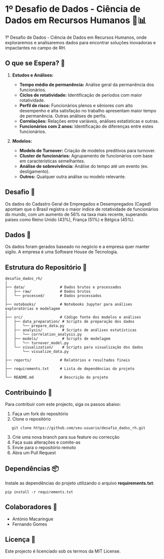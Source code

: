 # 1º Desafio de Dados - Ciência de Dados em Recursos Humanos 💼📊

1º Desafio de Dados - Ciência de Dados em Recursos Humanos, onde exploraremos e analisaremos dados para encontrar soluções inovadoras e impactantes no campo de RH.

## O que se Espera? 📝

1. **Estudos e Análises:**
   - **Tempo médio de permanência:** Análise geral da permanência dos funcionários.
   - **Ciclos de rotatividade:** Identificação de períodos com maior rotatividade.
   - **Perfil de risco:** Funcionários plenos e sêniores com alto desempenho e alta satisfação no trabalho apresentam maior tempo de permanência. Outras análises de perfis.
   - **Correlações:** Relações entre variáveis, análises estatísticas e outras.
   - **Funcionários com 2 anos:** Identificação de diferenças entre estes funcionários.

2. **Modelos:**
   - **Modelo de Turnover:** Criação de modelos preditivos para turnover.
   - **Cluster de funcionários:** Agrupamento de funcionários com base em características semelhantes.
   - **Análise de sobrevivência:** Análise do tempo até um evento (ex. desligamento).
   - **Outros:** Qualquer outra análise ou modelo relevante.

## Desafio 🚀

Os dados do Cadastro Geral de Empregados e Desempregados (Caged) apontam que o Brasil registra o maior índice de rotatividade de funcionários do mundo, com um aumento de 56% na taxa mais recente, superando países como Reino Unido (43%), França (51%) e Bélgica (45%).

## Dados 📂

Os dados foram gerados baseado no negócio e a empresa quer manter sigilo. A empresa é uma Software House de Tecnologia.


## Estrutura do Repositório 📁

```plaintext
desafio_dados_rh/
│
├── data/                # Dados brutos e processados
│   ├── raw/             # Dados brutos
│   └── processed/       # Dados processados
│
├── notebooks/           # Notebooks Jupyter para análises exploratórias e modelagem
│
├── src/                 # Código fonte dos modelos e análises
│   ├── data_preparation/ # Scripts de preparação dos dados
│   │   └── prepare_data.py
│   ├── analysis/         # Scripts de análises estatísticas
│   │   └── correlation_analysis.py
│   ├── models/           # Scripts de modelagem
│   │   └── turnover_model.py
│   └── visualization/    # Scripts para visualização dos dados
│       └── visualize_data.py
│
├── reports/             # Relatórios e resultados finais
│
├── requirements.txt     # Lista de dependências do projeto
│
└── README.md            # Descrição do projeto

```

## Contribuindo 🌟
Para contribuir com este projecto, siga os passos abaixo:

1. Faça um fork do repositório
2. Clone o repositório
```
   git clone https://github.com/seu-usuario/desafio_dados_rh.git 
```
3. Crie uma nova branch para sua feature ou correcção
4. Faça suas alterações e comite-as
5. Envie para o repositório remoto
6. Abra um Pull Request

## Dependências 📦
Instale as dependências do projeto utilizando o arquivo **requirements.txt**:
```
pip install -r requirements.txt
```

## Colaboradores 🤝
- António Macaringue
- Fernando Gomes

## Licença 📄
Este projecto é licenciado sob os termos da MIT License.








